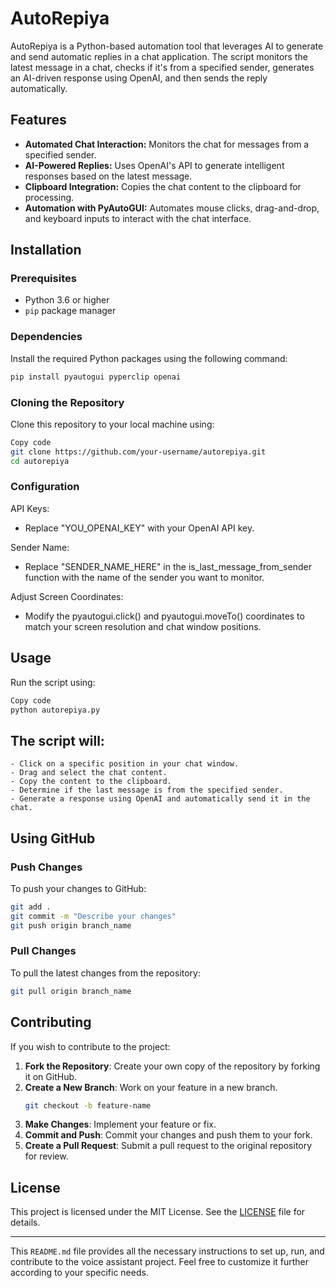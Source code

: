 # AutoRepiya

AutoRepiya is a Python-based automation tool that leverages AI to generate and send automatic replies in a chat application. The script monitors the latest message in a chat, checks if it's from a specified sender, generates an AI-driven response using OpenAI, and then sends the reply automatically.

## Features

- **Automated Chat Interaction:** Monitors the chat for messages from a specified sender.
- **AI-Powered Replies:** Uses OpenAI's API to generate intelligent responses based on the latest message.
- **Clipboard Integration:** Copies the chat content to the clipboard for processing.
- **Automation with PyAutoGUI:** Automates mouse clicks, drag-and-drop, and keyboard inputs to interact with the chat interface.

## Installation

### Prerequisites

- Python 3.6 or higher
- `pip` package manager

### Dependencies

Install the required Python packages using the following command:

```bash
pip install pyautogui pyperclip openai

```

### Cloning the Repository
Clone this repository to your local machine using:

```bash
Copy code
git clone https://github.com/your-username/autorepiya.git
cd autorepiya
```

### Configuration
API Keys:

- Replace "YOU_OPENAI_KEY" with your OpenAI API key.

Sender Name:

- Replace "SENDER_NAME_HERE" in the is_last_message_from_sender function with the name of the sender you want to monitor.

Adjust Screen Coordinates:

- Modify the pyautogui.click() and pyautogui.moveTo() coordinates to match your screen resolution and chat window positions.

## Usage

Run the script using:

```bash
Copy code
python autorepiya.py
```

## The script will:

    - Click on a specific position in your chat window.
    - Drag and select the chat content.
    - Copy the content to the clipboard.
    - Determine if the last message is from the specified sender.
    - Generate a response using OpenAI and automatically send it in the chat.

## Using GitHub

### Push Changes

To push your changes to GitHub:

```bash
git add .
git commit -m "Describe your changes"
git push origin branch_name
```

### Pull Changes

To pull the latest changes from the repository:

```bash
git pull origin branch_name
```

## Contributing

If you wish to contribute to the project:

1. **Fork the Repository**: Create your own copy of the repository by forking it on GitHub.
2. **Create a New Branch**: Work on your feature in a new branch.
   ```bash
   git checkout -b feature-name
   ```
3. **Make Changes**: Implement your feature or fix.
4. **Commit and Push**: Commit your changes and push them to your fork.
5. **Create a Pull Request**: Submit a pull request to the original repository for review.

## License

This project is licensed under the MIT License. See the [LICENSE](LICENSE) file for details.

---

This `README.md` file provides all the necessary instructions to set up, run, and contribute to the voice assistant project. Feel free to customize it further according to your specific needs.
```

